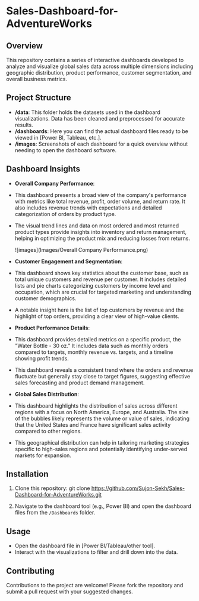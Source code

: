 # Sales-Dashboard-for-AdventureWorks

## Overview
This repository contains a series of interactive dashboards developed to analyze and visualize global sales data across multiple dimensions including geographic distribution, product performance, customer segmentation, and overall business metrics.

## Project Structure

- **/data**: This folder holds the datasets used in the dashboard visualizations. Data has been cleaned and preprocessed for accurate results.
- **/dashboards**: Here you can find the actual dashboard files ready to be viewed in [Power BI, Tableau, etc.].
- **/images**: Screenshots of each dashboard for a quick overview without needing to open the dashboard software.

## Dashboard Insights
- **Overall Company Performance**:
- This dashboard presents a broad view of the company's performance with metrics like total revenue, profit, order volume, and return rate. It also includes revenue trends with expectations and detailed categorization of orders by product type.
- The visual trend lines and data on most ordered and most returned product types provide insights into inventory and return management, helping in optimizing the product mix and reducing losses from returns.
  
  ![images](Images/Overall Company Performance.png)

- **Customer Engagement and Segmentation**:
- This dashboard shows key statistics about the customer base, such as total unique customers and revenue per customer. It includes detailed lists and pie charts categorizing customers by income level and occupation, which are crucial for targeted marketing and understanding customer demographics.
- A notable insight here is the list of top customers by revenue and the highlight of top orders, providing a clear view of high-value clients.

- **Product Performance Details**:
- This dashboard provides detailed metrics on a specific product, the "Water Bottle - 30 oz." It includes data such as monthly orders compared to targets, monthly revenue vs. targets, and a timeline showing profit trends.
- This dashboard reveals a consistent trend where the orders and revenue fluctuate but generally stay close to target figures, suggesting effective sales forecasting and product demand management.
  
- **Global Sales Distribution**:
- This dashboard highlights the distribution of sales across different regions with a focus on North America, Europe, and Australia. The size of the bubbles likely represents the volume or value of sales, indicating that the United States and France have significant sales activity compared to other regions.
- This geographical distribution can help in tailoring marketing strategies specific to high-sales regions and potentially identifying under-served markets for expansion.

## Installation

1. Clone this repository:
git clone https://github.com/Sujon-Sekh/Sales-Dashboard-for-AdventureWorks.git

2. Navigate to the dashboard tool (e.g., Power BI) and open the dashboard files from the `/Dashboards` folder.

## Usage

- Open the dashboard file in [Power BI/Tableau/other tool].
- Interact with the visualizations to filter and drill down into the data.

## Contributing

Contributions to the project are welcome! Please fork the repository and submit a pull request with your suggested changes.

